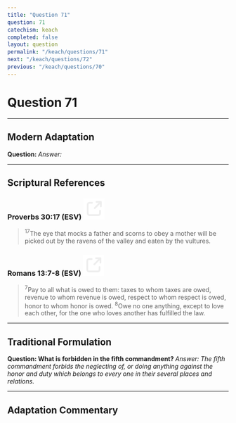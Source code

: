 ```yaml
---
title: "Question 71"
question: 71
catechism: keach
completed: false
layout: question
permalink: "/keach/questions/71"
next: "/keach/questions/72"
previous: "/keach/questions/70"
---
```

# Question 71
---
## Modern Adaptation
<strong>
    Question:
</strong>

<em>
    Answer:
</em>

---
## Scriptural References
### Proverbs 30:17 (ESV) <a href="https://biblegateway.com/passage/?search=Proverbs+30%3A17&version=ESV"><img src="/assets/svg/link.svg"/></a>
> <sup>17</sup>The eye that mocks a father and scorns to obey a mother will be picked out by the ravens of the valley and eaten by the vultures.

### Romans 13:7-8 (ESV) <a href="https://biblegateway.com/passage/?search=Romans+13%3A7-8&version=ESV"><img src="/assets/svg/link.svg"/></a>
> <sup>7</sup>Pay to all what is owed to them: taxes to whom taxes are owed, revenue to whom revenue is owed, respect to whom respect is owed, honor to whom honor is owed.
> <sup>8</sup>Owe no one anything, except to love each other, for the one who loves another has fulfilled the law.

---
## Traditional Formulation
<strong>
    Question: What is forbidden in the fifth commandment?
</strong>

<em>
    Answer: The fifth commandment forbids the neglecting of, or doing anything against the honor and duty which belongs to every one in their several places and relations.
</em>

---
## Adaptation Commentary
